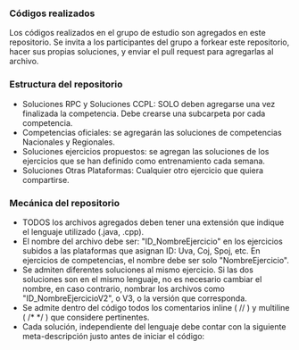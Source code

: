 ### Códigos realizados

Los códigos realizados en el grupo de estudio son agregados en este repositorio. Se invita a los participantes del grupo a forkear este repositorio, hacer sus propias soluciones, y enviar el pull request para agregarlas al archivo.

### Estructura del repositorio

* Soluciones RPC y Soluciones CCPL: SOLO deben agregarse una vez finalizada la competencia. Debe crearse una subcarpeta por cada competencia.
* Competencias oficiales: se agregarán las soluciones de competencias Nacionales y Regionales.
* Soluciones ejercicios propuestos: se agregan las soluciones de los ejercicios que se han definido como entrenamiento cada semana. 
* Soluciones Otras Plataformas: Cualquier otro ejercicio que quiera compartirse.

### Mecánica del repositorio
* TODOS los archivos agregados deben tener una extensión que indique el lenguaje utilizado (.java, .cpp).
* El nombre del archivo debe ser: "ID_NombreEjercicio" en los ejercicios subidos a las plataformas que asignan ID: Uva, Coj, Spoj, etc. En ejercicios de competencias, el nombre debe ser solo "NombreEjercicio".
* Se admiten diferentes soluciones al mismo ejercicio. Si las dos soluciones son en el mismo lenguaje, no es necesario cambiar el nombre, en caso contrario, nombrar los archivos como "ID_NombreEjercicioV2", o V3, o la versión que corresponda.
* Se admite dentro del código todos los comentarios inline ( // ) y multiline ( /*  */ ) que considere pertinentes.
* Cada solución, independiente del lenguaje debe contar con la siguiente meta-descripción justo antes de iniciar el código:


